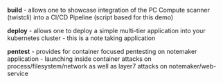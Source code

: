 **build** - allows one to showcase integration of the PC Compute scanner (twistcli) into a CI/CD Pipeline (script based for this demo)

**deploy** - allows one to deploy a simple multi-tier application into your kubernetes cluster - this is a note taking application

**pentest** - provides for container focused pentesting on notemaker application - launching inside container attacks on process/filesystem/network as well as layer7 attacks on notemaker/web-service


